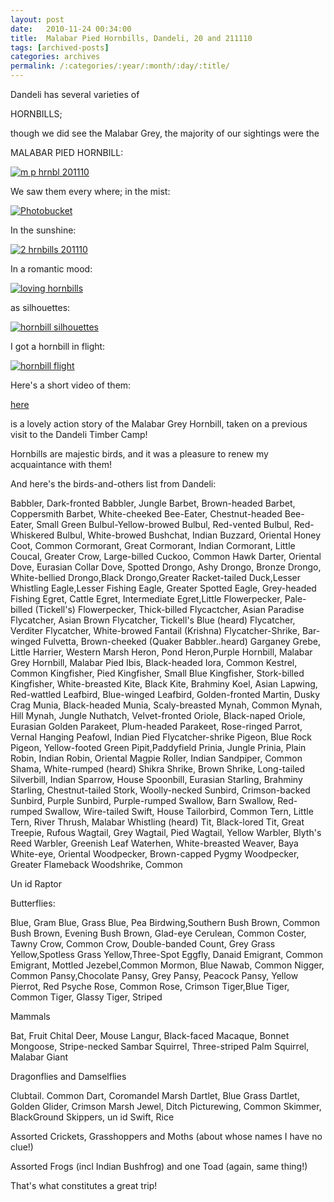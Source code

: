 ```yaml
---
layout: post
date:	2010-11-24 00:34:00
title:  Malabar Pied Hornbills, Dandeli, 20 and 211110
tags: [archived-posts]
categories: archives
permalink: /:categories/:year/:month/:day/:title/
---
```

Dandeli has several varieties of 

HORNBILLS;

though we did see the Malabar Grey, the majority of our sightings were the 

MALABAR PIED HORNBILL:


<a href="http://s835.photobucket.com/albums/zz275/dffrntpx/?action=view&amp;current=IMG_6701.jpg" target="_blank"><img src="http://i835.photobucket.com/albums/zz275/dffrntpx/IMG_6701.jpg" border="0" alt="m p hrnbl 201110"></a>

<lj-cut text="some more Hornbills">


We saw them every where; in the mist:

<a href="http://s835.photobucket.com/albums/zz275/dffrntpx/?action=view&amp;current=IMG_6790.jpg" target="_blank"><img src="http://i835.photobucket.com/albums/zz275/dffrntpx/IMG_6790.jpg" border="0" alt="Photobucket"></a>

In the sunshine:


<a href="http://s835.photobucket.com/albums/zz275/dffrntpx/?action=view&amp;current=IMG_6691.jpg" target="_blank"><img src="http://i835.photobucket.com/albums/zz275/dffrntpx/IMG_6691.jpg" border="0" alt="2 hrnbills 201110"></a>

In a romantic mood:

<a href="http://s835.photobucket.com/albums/zz275/dffrntpx/?action=view&amp;current=IMG_6794.jpg" target="_blank"><img src="http://i835.photobucket.com/albums/zz275/dffrntpx/IMG_6794.jpg" border="0" alt="loving hornbills"></a>

as silhouettes:


<a href="http://s835.photobucket.com/albums/zz275/dffrntpx/?action=view&amp;current=IMG_6790.jpg" target="_blank"><img src="http://i835.photobucket.com/albums/zz275/dffrntpx/IMG_6790.jpg" border="0" alt="hornbill silhouettes"></a>

I got a hornbill in flight:

<a href="http://s835.photobucket.com/albums/zz275/dffrntpx/?action=view&amp;current=IMG_6792.jpg" target="_blank"><img src="http://i835.photobucket.com/albums/zz275/dffrntpx/IMG_6792.jpg" border="0" alt="hornbill flight"></a>

Here's a short video of them:


<lj-embed id="564"/>

</lj-cut>


<a href="http://deponti.livejournal.com/195375.html"> here </a>

is a lovely action story of the Malabar Grey Hornbill, taken on a previous visit to the Dandeli Timber Camp!


Hornbills are majestic birds, and it was a pleasure to renew my acquaintance with them!

And here's the birds-and-others list from Dandeli:


<lj-cut text=" long list">


Babbler, Dark-fronted
Babbler, Jungle
Barbet, Brown-headed
Barbet, Coppersmith
Barbet, White-cheeked
Bee-Eater, Chestnut-headed
Bee-Eater, Small Green
Bulbul-Yellow-browed
Bulbul, Red-vented
Bulbul, Red-Whiskered
Bulbul, White-browed
Bushchat, Indian
Buzzard, Oriental Honey
Coot, Common
Cormorant, Great
Cormorant, Indian
Cormorant, Little
Coucal, Greater
Crow, Large-billed
Cuckoo, Common Hawk
Darter, Oriental
Dove, Eurasian Collar
Dove, Spotted
Drongo, Ashy
Drongo, Bronze
Drongo, White-bellied
Drongo,Black
Drongo,Greater Racket-tailed
Duck,Lesser Whistling
Eagle,Lesser Fishing
Eagle, Greater Spotted
Eagle, Grey-headed Fishing
Egret, Cattle
Egret, Intermediate
Egret,Little
Flowerpecker, Pale-billed (Tickell's)
Flowerpecker, Thick-billed
Flycactcher, Asian Paradise
Flycatcher, Asian Brown
Flycatcher, Tickell's Blue (heard)
Flycatcher, Verditer
Flycatcher, White-browed Fantail (Krishna)
Flycatcher-Shrike, Bar-winged
Fulvetta, Brown-cheeked (Quaker Babbler..heard)
Garganey
Grebe, Little
Harrier, Western Marsh
Heron, Pond
Heron,Purple
Hornbill, Malabar Grey
Hornbill, Malabar Pied
Ibis, Black-headed
Iora, Common
Kestrel, Common
Kingfisher, Pied
Kingfisher, Small Blue
Kingfisher, Stork-billed
Kingfisher, White-breasted
Kite, Black
Kite, Brahminy
Koel, Asian
Lapwing, Red-wattled
Leafbird, Blue-winged
Leafbird, Golden-fronted
Martin, Dusky Crag
Munia, Black-headed
Munia, Scaly-breasted
Mynah, Common
Mynah, Hill
Mynah, Jungle
Nuthatch, Velvet-fronted
Oriole, Black-naped
Oriole, Eurasian Golden
Parakeet, Plum-headed
Parakeet, Rose-ringed
Parrot, Vernal Hanging
Peafowl, Indian
Pied Flycatcher-shrike
Pigeon, Blue Rock
Pigeon, Yellow-footed Green
Pipit,Paddyfield
Prinia, Jungle
Prinia, Plain
Robin, Indian
Robin, Oriental Magpie
Roller, Indian
Sandpiper, Common
Shama, White-rumped (heard)
Shikra
Shrike, Brown
Shrike, Long-tailed
Silverbill, Indian
Sparrow, House
Spoonbill, Eurasian
Starling, Brahminy
Starling, Chestnut-tailed
Stork, Woolly-necked
Sunbird, Crimson-backed
Sunbird, Purple
Sunbird, Purple-rumped
Swallow, Barn
Swallow, Red-rumped
Swallow, Wire-tailed
Swift, House
Tailorbird, Common
Tern, Little
Tern, River
Thrush, Malabar Whistling (heard)
Tit, Black-lored
Tit, Great
Treepie, Rufous
Wagtail, Grey
Wagtail, Pied
Wagtail, Yellow
Warbler, Blyth's Reed
Warbler, Greenish Leaf
Waterhen, White-breasted
Weaver, Baya
White-eye, Oriental
Woodpecker, Brown-capped Pygmy
Woodpecker, Greater Flameback
Woodshrike, Common

Un id Raptor

Butterflies:


Blue, Gram
Blue, Grass
Blue, Pea
Birdwing,Southern
Bush Brown, Common
Bush Brown, Evening
Bush Brown, Glad-eye
Cerulean, Common
Coster, Tawny
Crow, Common
Crow, Double-banded
Count, Grey
Grass Yellow,Spotless
Grass Yellow,Three-Spot
Eggfly, Danaid
Emigrant, Common
Emigrant, Mottled
Jezebel,Common
Mormon, Blue
Nawab, Common
Nigger, Common
Pansy,Chocolate
Pansy, Grey
Pansy, Peacock
Pansy, Yellow
Pierrot, Red
Psyche
Rose, Common
Rose, Crimson
Tiger,Blue
Tiger, Common
Tiger, Glassy
Tiger, Striped

Mammals

Bat, Fruit
Chital
Deer, Mouse
Langur, Black-faced
Macaque, Bonnet
Mongoose, Stripe-necked
Sambar
Squirrel, Three-striped Palm
Squirrel, Malabar Giant


Dragonflies and Damselflies

Clubtail. Common
Dart, Coromandel Marsh
Dartlet, Blue Grass
Dartlet, Golden
Glider, Crimson Marsh
Jewel, Ditch
Picturewing, Common
Skimmer, BlackGround
Skippers, un id
Swift, Rice

Assorted  Crickets, Grasshoppers and Moths (about whose names I have no clue!)

Assorted Frogs (incl Indian Bushfrog) and one Toad (again, same thing!)


</lj-cut>

That's what constitutes a great trip!
